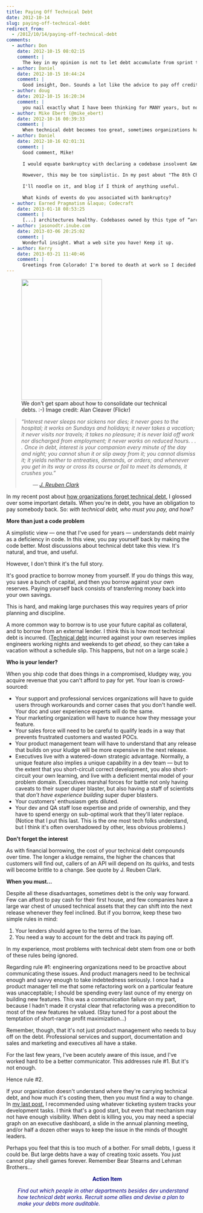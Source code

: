 ```yaml
---
title: Paying Off Technical Debt
date: 2012-10-14
slug: paying-off-technical-debt
redirect_from:
  - /2012/10/14/paying-off-technical-debt
comments:
  - author: Don
    date: 2012-10-15 08:02:15
    comment: |
      The key in my opinion is not to let debt accumulate from sprint to sprint. Control the level of function such that the debt is managed. True doneness minimizes debt to an acceptable level and true doneness = real quality.
  - author: Daniel
    date: 2012-10-15 10:44:24
    comment: |
      Good insight, Don. Sounds a lot like the advice to pay off credit cards regularly... :-)
  - author: doug
    date: 2012-10-15 16:20:34
    comment: |
      you nail exactly what I have been thinking for MANY years, but not able to articulate. There is a COST to such debt, but there have NOT been metrics to expose it's reality to the decisions makers
  - author: Mike Ebert (@mike_ebert)
    date: 2012-10-16 00:39:33
    comment: |
      When technical debt becomes too great, sometimes organizations have to declare bankruptcy &mdash; certainly technical bankruptcy, if they survive financially &mdash; I'd be interested to hear thoughts about what's involved in technical bankruptcy, esp. if there's anything non-obvious.
  - author: Daniel
    date: 2012-10-16 02:01:31
    comment: |
      Good comment, Mike!
      
      I would equate bankruptcy with declaring a codebase insolvent &mdash; incapable of providing any future value. If you get to that point, you're looking at a total rewrite.
      
      However, this may be too simplistic. In my post about "The 8th Characteristic," I claimed that codebases naturally die; maybe declaring a codebase dead isn't the same as declaring bankruptcy.
      
      I'll noodle on it, and blog if I think of anything useful.
      
      What kinds of events do you associated with bankruptcy?
  - author: Earned Pragmatism &laquo; Codecraft
    date: 2013-01-18 08:53:25
    comment: |
      [...] architectures healthy. Codebases owned by this type of “architect” tend to be rife with tech debt, with no roadmap or process to haul the team up and out. Where there is no vision, the people [...]
  - author: jasonodtr.inube.com
    date: 2013-03-06 20:25:02
    comment: |
      Wonderful insight. What a web site you have! Keep it up.
  - author: Kerry
    date: 2013-03-21 11:40:46
    comment: |
      Greetings from Colorado! I'm bored to death at work so I decided to browse your website on my iphone during lunch break. I really like the discussion of programming comments you provide here and can't wait to read more. Anyhow, awesome blog!
---
```

<figure><img alt="" src="http://farm3.staticflickr.com/2785/4105722502_a442444bb9_n.jpg" height="320" width="213" /><figcaption>We don't get spam about how to consolidate our technical debts. :-) Image credit: Alan Cleaver (Flickr)</figcaption></figure>
<blockquote><em>“Interest never sleeps nor sickens nor dies; it never goes to the hospital; it works on Sundays and holidays; it never takes a vacation; it never visits nor travels; it takes no pleasure; it is never laid off work nor discharged from employment; it never works on reduced hours. . . . Once in debt, interest is your companion every minute of the day and night; you cannot shun it or slip away from it; you cannot dismiss it; it yields neither to entreaties, demands, or orders; and whenever you get in its way or cross its course or fail to meet its demands, it crushes you.”</em>
<p style="padding-left:30px;"><em>— <a class="zem_slink" title="J. Reuben Clark" href="http://en.wikipedia.org/wiki/Reuben_Clark" target="_blank" rel="wikipedia">J. Reuben Clark</a></em></p>
</blockquote>
In my recent post about <a title="Coping With Organizational Alzheimers" href="coping-with-organizational-alzheimers.md">how organizations forget technical debt</a>, I glossed over some important details. When you're in debt, you have an obligation to pay somebody back. So: <em>with technical debt, who must you pay, and how?</em>

<strong>More than just a code problem</strong>

A simplistic view &mdash; one that I've used for years &mdash; understands debt mainly as a deficiency in code. In this view, you pay yourself back by making the code better. Most discussions about technical debt take this view. It's natural, and true, and useful.

However, I don't think it's the full story.

It's good practice to borrow money from yourself. If you do things this way, you save a bunch of capital, and then you borrow against your own reserves. Paying yourself back consists of transferring money back into your own savings.

This is hard, and making large purchases this way requires years of prior planning and discipline.

A more common way to borrow is to use your future capital as collateral, and to borrow from an external lender. I think this is how most technical debt is incurred. (<a class="zem_slink" title="Technical debt" href="http://en.wikipedia.org/wiki/Technical_debt" target="_blank" rel="wikipedia">Technical debt</a> incurred against your own reserves implies engineers working nights and weekends to get <em>ahead</em>, so they can take a vacation without a schedule slip. This happens, but not on a large scale.)

<strong>Who is your lender?</strong>

When you ship code that does things in a compromised, kludgey way, you acquire revenue that you can't afford to pay for yet. Your loan is crowd-sourced:
<ul>
	<li>Your support and professional services organizations will have to guide users through workarounds and corner cases that you don't handle well. Your doc and user experience experts will do the same.</li>
	<li>Your marketing organization will have to nuance how they message your feature.</li>
	<li>Your sales force will need to be careful to qualify leads in a way that prevents frustrated customers and wasted POCs.</li>
	<li>Your product management team will have to understand that any release that builds on your kludge will be more expensive in the next release.</li>
	<li>Executives live with a watered-down strategic advantage. Normally, a unique feature also implies a unique capability in a dev team &mdash; but to the extent that you short-circuit correct development, you also short-circuit your own learning, and live with a deficient mental model of your problem domain. Executives marshal forces for battle not only having caveats to their super duper blaster, but also having a staff of scientists that <em>don't have experience building</em> super duper blasters.</li>
	<li>Your customers' enthusiasm gets diluted.</li>
	<li>Your dev and QA staff lose expertise and pride of ownership, and they have to spend energy on sub-optimal work that they'll later replace. (Notice that I put this last. This is the one most tech folks understand, but I think it's often overshadowed by other, less obvious problems.)</li>
</ul>
<strong>Don't forget the interest</strong>

As with financial borrowing, the cost of your technical debt compounds over time. The longer a kludge remains, the higher the chances that customers will find out, callers of an API will depend on its quirks, and tests will become brittle to a change. See quote by J. Reuben Clark.

<strong>When you must...</strong>

Despite all these disadvantages, sometimes debt is the only way forward. Few can afford to pay cash for their first house, and few companies have a large war chest of unused technical assets that they can shift into the next release whenever they feel inclined. But if you borrow, keep these two simple rules in mind:
<ol>
	<li>Your lenders should agree to the terms of the loan.</li>
	<li>You need a way to account for the debt and track its paying off.</li>
</ol>
In my experience, most problems with technical debt stem from one or both of these rules being ignored.

Regarding rule #1: engineering organizations need to be proactive about communicating these issues. And product managers need to be technical enough and savvy enough to take indebtedness seriously. I once had a product manager tell me that some refactoring work on a particular feature was unacceptable; I should be spending every last ounce of my energy on building new features. This was a communication failure on my part, because I hadn't made it crystal clear that refactoring was a precondition to most of the new features he valued. (Stay tuned for a post about the temptation of short-range profit maximization...)

Remember, though, that it's not just product management who needs to buy off on the debt. Professional services and support, documentation and sales and marketing and executives all have a stake.

For the last few years, I've been acutely aware of this issue, and I've worked hard to be a better communicator. This addresses rule #1. But it's not enough.

Hence rule #2.

If your organization doesn't understand where they're carrying technical debt, and how much it's costing them, then you must find a way to change. In <a title="Coping With Organizational Alzheimers" href="coping-with-organizational-alzheimers.md">my last post</a>, I recommended using whatever ticketing system tracks your development tasks. I think that's a good start, but even that mechanism may not have enough visibility. When debt is killing you, you may need a special graph on an executive dashboard, a slide in the annual planning meeting, and/or half a dozen other ways to keep the issue in the minds of thought leaders.

Perhaps you feel that this is too much of a bother. For small debts, I guess it could be. But large debts have a way of creating toxic assets. You just cannot play shell games forever. Remember Bear Stearns and Lehman Brothers...
<p style="padding-left:30px;text-align:center;"><span style="color:#000080;"><strong>Action Item</strong></span></p>
<p style="padding-left:30px;"><span style="color:#000080;"><em>Find out which people in other departments besides dev understand how technical debt works. Recruit some allies and devise a plan to make your debts more auditable.</em></span></p>
